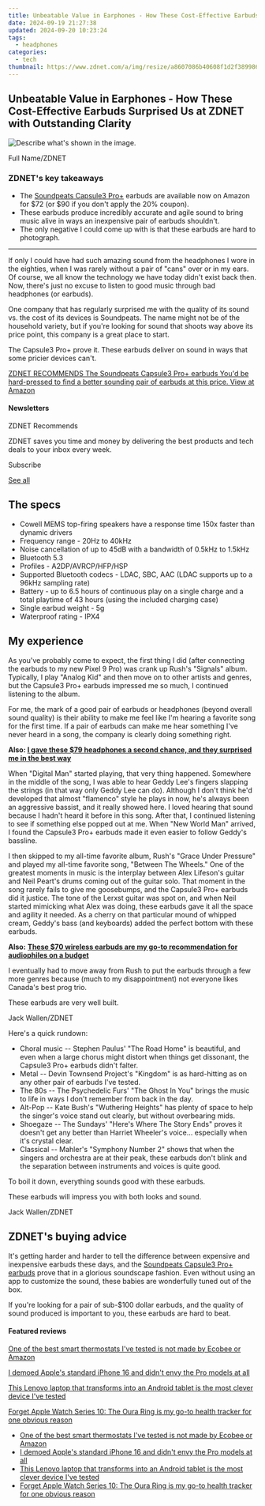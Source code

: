 ```yaml
---
title: Unbeatable Value in Earphones - How These Cost-Effective Earbuds Surprised Us at ZDNET with Outstanding Clarity
date: 2024-09-19 21:27:38
updated: 2024-09-20 10:23:24
tags:
  - headphones
categories:
  - tech
thumbnail: https://www.zdnet.com/a/img/resize/a8607086b40608f1d2f389986c6b87a6b03a534b/2024/09/10/3b3469b6-af0e-4455-bfd6-cdb4e31d759c/capsule3.jpg?width=278&height=156&fit=crop&auto=webp
---
```


## Unbeatable Value in Earphones - How These Cost-Effective Earbuds Surprised Us at ZDNET with Outstanding Clarity

![Describe what's shown in the image.](https://www.zdnet.com/a/img/resize/5b5f7239c371510564e8cd35ab7c2bd9843fd93d/2024/09/10/3b3469b6-af0e-4455-bfd6-cdb4e31d759c/capsule3.jpg?auto=webp&width=1280)

Full Name/ZDNET

### ZDNET's key takeaways

* The [Soundpeats Capsule3 Pro+](https://buy.geni.us/Proxy.ashx?TSID=368250&GR%5FURL=https%3A%2F%2Fwww.amazon.com%2FSoundPEATS-Capsule3-Pro-Earbuds-Cancelling%2Fdp%2FB0D62Q8NYY%3Ftag%3Dzd-buy-button-20%26ascsubtag%3D%5F%5FCOM%5FCLICK%5FID%5F%5F%7C3e16fbf8-3608-4bd9-99f0-d7bb726df0ba%7Cdtp&dtb=1) earbuds are available now on Amazon for $72 (or $90 if you don't apply the 20% coupon).
* These earbuds produce incredibly accurate and agile sound to bring music alive in ways an inexpensive pair of earbuds shouldn't.
* The only negative I could come up with is that these earbuds are hard to photograph.

---

If only I could have had such amazing sound from the headphones I wore in the eighties, when I was rarely without a pair of "cans" over or in my ears. Of course, we all know the technology we have today didn't exist back then. Now, there's just no excuse to listen to good music through bad headphones (or earbuds).

One company that has regularly surprised me with the quality of its sound vs. the cost of its devices is Soundpeats. The name might not be of the household variety, but if you're looking for sound that shoots way above its price point, this company is a great place to start.

The Capsule3 Pro+ prove it. These earbuds deliver on sound in ways that some pricier devices can't.

[ZDNET RECOMMENDS The Soundpeats Capsule3 Pro+ earbuds You'd be hard-pressed to find a better sounding pair of earbuds at this price. View at Amazon](https://buy.geni.us/Proxy.ashx?TSID=368250&GR%5FURL=https%3A%2F%2Fwww.amazon.com%2FSoundPEATS-Capsule3-Pro-Earbuds-Cancelling%2Fdp%2FB0D62Q8NYY%3Ftag%3Dzd-buy-button-20%26ascsubtag%3D%5F%5FCOM%5FCLICK%5FID%5F%5F%7C3e16fbf8-3608-4bd9-99f0-d7bb726df0ba%7Cdtp&dtb=1)

#### Newsletters

ZDNET Recommends

ZDNET saves you time and money by delivering the best products and tech deals to your inbox every week.

 Subscribe

[See all](https://www.zdnet.com/newsletters/)

## The specs

* Cowell MEMS top-firing speakers have a response time 150x faster than dynamic drivers
* Frequency range - 20Hz to 40kHz
* Noise cancellation of up to 45dB with a bandwidth of 0.5kHz to 1.5kHz
* Bluetooth 5.3
* Profiles - A2DP/AVRCP/HFP/HSP
* Supported Bluetooth codecs - LDAC, SBC, AAC (LDAC supports up to a 96kHz sampling rate)
* Battery - up to 6.5 hours of continuous play on a single charge and a total playtime of 43 hours (using the included charging case)
* Single earbud weight - 5g
* Waterproof rating - IPX4

## My experience

As you've probably come to expect, the first thing I did (after connecting the earbuds to my new Pixel 9 Pro) was crank up Rush's "Signals" album. Typically, I play "Analog Kid" and then move on to other artists and genres, but the Capsule3 Pro+ earbuds impressed me so much, I continued listening to the album.

For me, the mark of a good pair of earbuds or headphones (beyond overall sound quality) is their ability to make me feel like I'm hearing a favorite song for the first time. If a pair of earbuds can make me hear something I've never heard in a song, the company is clearly doing something right.

**Also: [I gave these $79 headphones a second chance, and they surprised me in the best way](https://www.zdnet.com/article/i-gave-these-79-headphones-a-second-chance-and-they-surprised-me-in-the-best-way/)**

When "Digital Man" started playing, that very thing happened. Somewhere in the middle of the song, I was able to hear Geddy Lee's fingers slapping the strings (in that way only Geddy Lee can do). Although I don't think he'd developed that almost "flamenco" style he plays in now, he's always been an aggressive bassist, and it really showed here. I loved hearing that sound because I hadn't heard it before in this song. After that, I continued listening to see if something else popped out at me. When "New World Man" arrived, I found the Capsule3 Pro+ earbuds made it even easier to follow Geddy's bassline.

I then skipped to my all-time favorite album, Rush's "Grace Under Pressure" and played my all-time favorite song, "Between The Wheels." One of the greatest moments in music is the interplay between Alex Lifeson's guitar and Neil Peart's drums coming out of the guitar solo. That moment in the song rarely fails to give me goosebumps, and the Capsule3 Pro+ earbuds did it justice. The tone of the Lerxst guitar was spot on, and when Neil started mimicking what Alex was doing, these earbuds gave it all the space and agility it needed. As a cherry on that particular mound of whipped cream, Geddy's bass (and keyboards) added the perfect bottom with these earbuds.

**Also:** [**These $70 wireless earbuds are my go-to recommendation for audiophiles on a budget**](https://www.zdnet.com/article/these-70-wireless-earbuds-are-my-go-to-recommendation-for-audiophiles-on-a-budget/)

I eventually had to move away from Rush to put the earbuds through a few more genres because (much to my disappointment) not everyone likes Canada's best prog trio.

These earbuds are very well built.

Jack Wallen/ZDNET

Here's a quick rundown:

* Choral music -- Stephen Paulus' "The Road Home" is beautiful, and even when a large chorus might distort when things get dissonant, the Capsule3 Pro+ earbuds didn't falter.
* Metal -- Devin Townsend Project's "Kingdom" is as hard-hitting as on any other pair of earbuds I've tested.
* The 80s -- The Psychedelic Furs' "The Ghost In You" brings the music to life in ways I don't remember from back in the day.
* Alt-Pop -- Kate Bush's "Wuthering Heights" has plenty of space to help the singer's voice stand out clearly, but without overbearing mids.
* Shoegaze -- The Sundays' "Here's Where The Story Ends" proves it doesn't get any better than Harriet Wheeler's voice… especially when it's crystal clear.
* Classical -- Mahler's "Symphony Number 2" shows that when the singers and orchestra are at their peak, these earbuds don't blink and the separation between instruments and voices is quite good.

To boil it down, everything sounds good with these earbuds.

These earbuds will impress you with both looks and sound.

Jack Wallen/ZDNET

## ZDNET's buying advice

It's getting harder and harder to tell the difference between expensive and inexpensive earbuds these days, and the [Soundpeats Capsule3 Pro+ earbuds](https://buy.geni.us/Proxy.ashx?TSID=368250&GR%5FURL=https%3A%2F%2Fwww.amazon.com%2FSoundPEATS-Capsule3-Pro-Earbuds-Cancelling%2Fdp%2FB0D62Q8NYY%3Ftag%3Dzd-buy-button-20%26ascsubtag%3D%5F%5FCOM%5FCLICK%5FID%5F%5F%7C3e16fbf8-3608-4bd9-99f0-d7bb726df0ba%7Cdtp&dtb=1) prove that in a glorious soundscape fashion. Even without using an app to customize the sound, these babies are wonderfully tuned out of the box. 

If you're looking for a pair of sub-$100 dollar earbuds, and the quality of sound produced is important to you, these earbuds are hard to beat.

#### Featured reviews

[One of the best smart thermostats I've tested is not made by Ecobee or Amazon](https://www.zdnet.com/article/one-of-the-best-smart-thermostats-ive-tested-is-not-made-by-ecobee-or-amazon/ "One of the best smart thermostats I've tested is not made by Ecobee or Amazon")

[I demoed Apple's standard iPhone 16 and didn't envy the Pro models at all](https://www.zdnet.com/article/i-demoed-apples-standard-iphone-16-and-didnt-envy-the-pro-models-at-all/ "I demoed Apple's standard iPhone 16 and didn't envy the Pro models at all")

[This Lenovo laptop that transforms into an Android tablet is the most clever device I've tested](https://www.zdnet.com/article/i-tested-lenovos-windows-laptop-that-doubles-as-an-android-tablet-and-it-has-so-much-potential/ "This Lenovo laptop that transforms into an Android tablet is the most clever device I've tested")

[Forget Apple Watch Series 10: The Oura Ring is my go-to health tracker for one obvious reason](https://www.zdnet.com/article/forget-apple-watch-series-10-the-oura-ring-is-my-go-to-health-tracker-for-one-obvious-reason/ "Forget Apple Watch Series 10: The Oura Ring is my go-to health tracker for one obvious reason")

* [One of the best smart thermostats I've tested is not made by Ecobee or Amazon](https://www.zdnet.com/article/one-of-the-best-smart-thermostats-ive-tested-is-not-made-by-ecobee-or-amazon/ "One of the best smart thermostats I've tested is not made by Ecobee or Amazon")
* [I demoed Apple's standard iPhone 16 and didn't envy the Pro models at all](https://www.zdnet.com/article/i-demoed-apples-standard-iphone-16-and-didnt-envy-the-pro-models-at-all/ "I demoed Apple's standard iPhone 16 and didn't envy the Pro models at all")
* [This Lenovo laptop that transforms into an Android tablet is the most clever device I've tested](https://www.zdnet.com/article/i-tested-lenovos-windows-laptop-that-doubles-as-an-android-tablet-and-it-has-so-much-potential/ "This Lenovo laptop that transforms into an Android tablet is the most clever device I've tested")
* [Forget Apple Watch Series 10: The Oura Ring is my go-to health tracker for one obvious reason](https://www.zdnet.com/article/forget-apple-watch-series-10-the-oura-ring-is-my-go-to-health-tracker-for-one-obvious-reason/ "Forget Apple Watch Series 10: The Oura Ring is my go-to health tracker for one obvious reason")

<ins class="adsbygoogle"
     style="display:block"
     data-ad-format="autorelaxed"
     data-ad-client="ca-pub-7571918770474297"
     data-ad-slot="1223367746"></ins>



<ins class="adsbygoogle"
     style="display:block"
     data-ad-client="ca-pub-7571918770474297"
     data-ad-slot="8358498916"
     data-ad-format="auto"
     data-full-width-responsive="true"></ins>
